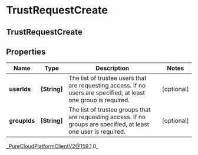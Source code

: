 # TrustRequestCreate

## TrustRequestCreate

## Properties

|Name | Type | Description | Notes|
|------------ | ------------- | ------------- | -------------|
| **userIds** | **[String]** | The list of trustee users that are requesting access. If no users are specified, at least one group is required. | [optional] |
| **groupIds** | **[String]** | The list of trustee groups that are requesting access. If no groups are specified, at least one user is required. | [optional] |



_PureCloudPlatformClientV2@159.1.0_
